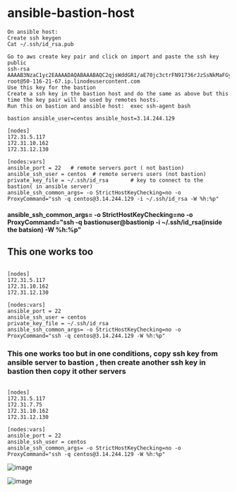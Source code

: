 # ansible-bastion-host
```
On ansible host:
Create ssh keygen
Cat ~/.ssh/id_rsa.pub

Go to aws create key pair and click on import and paste the ssh key public
ssh-rsa AAAAB3NzaC1yc2EAAAADAQABAAABAQC2qjsWddGR1/aE70jc3ctrFN91736rJzSsNkMaFGywl/QmTmY/PE1qugHnmWM74JDceOSM8DPiSDHmE2ck0CEsvz3sneinsHe9eohmUXJ4K1MG/5pKaLmpVGPq2BKpjpMkQRL24vGBrNB5u6KLbIJEAU4/KebcdkoKUUe4XPwR3lykWypWYDH2ak2hfDFaJauGApZdkTL5DUg9NidAEzV/zSRp82uWbXiVp+tsyE37Ag7lO2VZruoTUvwpGnRXiQr4WX753evvhopGwwwRNxToLhCvFgOPF3vMVHkIp3OKFl8Jj5r/7fcFNCRAntbrSKXpxXJt5SXcr/KtORiLCfbv root@50-116-21-67.ip.linodeusercontent.com
Use this key for the bastion
Create a ssh key in the bastion host and do the same as above but this time the key pair will be used by remotes hosts.
Run this on bastion and ansible host:  exec ssh-agent bash

```
```
bastion ansible_user=centos ansible_host=3.14.244.129

[nodes]
172.31.5.117
172.31.10.162
172.31.12.130

[nodes:vars]
ansible_port = 22   # remote servers port ( not bastion)
ansible_ssh_user = centos  # remote servers users (not bastion)
private_key_file = ~/.ssh/id_rsa       # key to connect to the bastion( in ansible server)
ansible_ssh_common_args= -o StrictHostKeyChecking=no -o ProxyCommand="ssh -q centos@3.14.244.129 -i ~/.ssh/id_rsa -W %h:%p"
```
#### ansible_ssh_common_args= -o StrictHostKeyChecking=no -o ProxyCommand="ssh -q bastionuser@bastionip -i ~/.ssh/id_rsa(inside the batsion) -W %h:%p"
## This one works too
```

[nodes]
172.31.5.117
172.31.10.162
172.31.12.130

[nodes:vars]
ansible_port = 22
ansible_ssh_user = centos
private_key_file = ~/.ssh/id_rsa
ansible_ssh_common_args= -o StrictHostKeyChecking=no -o ProxyCommand="ssh -q centos@3.14.244.129 -W %h:%p"
```
### This one works too but in one conditions, copy ssh key from ansible server to bastion , then create another ssh key in bastion then copy it other servers
```

[nodes]
172.31.5.117
172.31.7.75
172.31.10.162
172.31.12.130

[nodes:vars]
ansible_port = 22
ansible_ssh_user = centos
ansible_ssh_common_args= -o StrictHostKeyChecking=no -o ProxyCommand="ssh -q centos@3.14.244.129 -W %h:%p"
```
![image](https://github.com/devopstrainingschool/ansible-bastion-host/assets/107158398/f84d9e92-9ef6-46cf-8cbf-3b7d97126063)

![image](https://github.com/devopstrainingschool/ansible-bastion-host/assets/107158398/f957c078-9b83-4020-aaf7-6530558b39a5)

